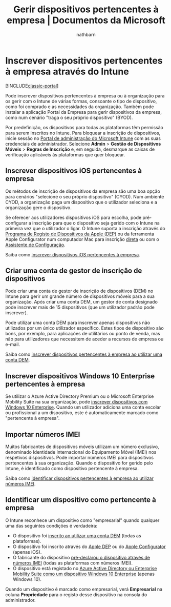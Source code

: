 ﻿---
title: "Gerir dispositivos pertencentes à empresa | Documentos da Microsoft"
description: "Inscreva dispositivos da empresa de várias formas com base no tipo de dispositivo, na forma como foi comprado e nas necessidades da organização."
keywords: 
author: nathbarn
ms.author: nathbarn
manager: angrobe
ms.date: 01/29/2017
ms.topic: article
ms.prod: 
ms.service: microsoft-intune
ms.technology: 
ms.assetid: 2b60bbff-25e6-489b-9621-c71b4275fa06
ms.reviewer: dagerrit
ms.suite: ems
ms.custom: intune-classic
translationtype: Human Translation
ms.sourcegitcommit: 521a37044d6721fe905db7740329688ba2c24b35
ms.openlocfilehash: ae077d80e05b33d625285d796917f4f6c153ca3f
ms.lasthandoff: 01/31/2017


---

# <a name="enroll-corporate-owned-devices-by-using-intune"></a>Inscrever dispositivos pertencentes à empresa através do Intune

[!INCLUDE[classic-portal](../includes/classic-portal.md)]

Pode inscrever dispositivos pertencentes à empresa ou à organização para os gerir com o Intune de várias formas, consoante o tipo de dispositivo, como foi comprado e as necessidades da organização. Também pode instalar a aplicação Portal da Empresa para gerir dispositivos da empresa, como num cenário "traga o seu próprio dispositivo" (BYOD).

Por predefinição, os dispositivos para todas as plataformas têm permissão para serem inscritos no Intune. Para bloquear a inscrição de dispositivos, inicie sessão no [Portal de administração do Microsoft Intune](http://manage.microsoft.com) com as suas credenciais de administrador. Selecione **Admin** > **Gestão de Dispositivos Móveis** > **Regras de Inscrição** e, em seguida, desmarque as caixas de verificação aplicáveis às plataformas que quer bloquear.

## <a name="enroll-corporate-owned-ios-devices"></a>Inscrever dispositivos iOS pertencentes à empresa

Os métodos de inscrição de dispositivos da empresa são uma boa opção para cenários "selecione o seu próprio dispositivo" (CYOD). Num ambiente CYOD, a organização paga um dispositivo que o utilizador seleciona e a organização gere o dispositivo.

Se oferecer aos utilizadores dispositivos iOS para escolha, pode pré-configurar a inscrição para que o dispositivo seja gerido com o Intune na primeira vez que o utilizador o ligar. O Intune suporta a inscrição através do [Programa de Registo de Dispositivos da Apple (DEP)](ios-device-enrollment-program-in-microsoft-intune.md) ou da ferramenta Apple Configurator num computador Mac para inscrição [direta](ios-direct-enrollment-in-microsoft-intune.md) ou com o [Assistente de Configuração](ios-setup-assistant-enrollment-in-microsoft-intune.md).

Saiba como [inscrever dispositivos iOS pertencentes à empresa](enroll-corporate-owned-ios-devices-in-microsoft-intune.md).

## <a name="create-a-device-enrollment-manager-account"></a>Criar uma conta de gestor de inscrição de dispositivos

Pode criar uma conta de gestor de inscrição de dispositivos (DEM) no Intune para gerir um grande número de dispositivos móveis para a sua organização. Após criar uma conta DEM, um gestor de conta designado pode inscrever mais de 15 dispositivos (que um utilizador padrão pode inscrever).

Pode utilizar uma conta DEM para inscrever apenas dispositivos não utilizados por um único utilizador específico. Estes tipos de dispositivo são bons, por exemplo, para aplicações de utilitários ou ponto de venda, mas não para utilizadores que necessitem de aceder a recursos de empresa ou e-mail.

Saiba como [inscrever dispositivos pertencentes à empresa ao utilizar uma conta DEM](enroll-corporate-owned-devices-with-the-device-enrollment-manager-in-microsoft-intune.md).

## <a name="enroll-corporate-owned-windows-10-enterprise-devices"></a>Inscrever dispositivos Windows 10 Enterprise pertencentes à empresa

Se utilizar o Azure Active Directory Premium ou o Microsoft Enterprise Mobility Suite na sua organização, pode [inscrever dispositivos com Windows 10 Enterprise](https://docs.microsoft.com/active-directory/active-directory-azureadjoin-windows10-devices-overview). Quando um utilizador adiciona uma conta escolar ou profissional a um dispositivo, este é automaticamente marcado como "pertencente à empresa".

## <a name="import-imei-numbers"></a>Importar números IMEI

Muitos fabricantes de dispositivos móveis utilizam um número exclusivo, denominado Identidade Internacional do Equipamento Móvel (IMEI) nos respetivos dispositivos. Pode importar números IMEI para dispositivos pertencentes à sua organização. Quando o dispositivo for gerido pelo Intune, é identificado como dispositivo pertencente à empresa.

Saiba como [identificar dispositivos pertencentes à empresa ao utilizar números IMEI](specify-corporate-owned-devices-with-international-mobile-equipment-identity-imei-numbers.md).

## <a name="identify-a-device-as-corporate-owned"></a>Identificar um dispositivo como pertencente à empresa

O Intune reconhece um dispositivo como "empresarial" quando qualquer uma das seguintes condições é verdadeira:

 - O dispositivo foi [inscrito ao utilizar uma conta DEM](enroll-corporate-owned-devices-with-the-device-enrollment-manager-in-microsoft-intune.md) (todas as plataformas).
 - O dispositivo foi inscrito através do [Apple DEP](ios-device-enrollment-program-in-microsoft-intune.md) ou do [Apple Configurator](ios-setup-assistant-enrollment-in-microsoft-intune.md) (apenas iOS).
 - O fabricante do dispositivo [pré-declarou o dispositivo através de números IMEI](specify-corporate-owned-devices-with-international-mobile-equipment-identity-imei-numbers.md) (todas as plataformas com números IMEI).
 - O dispositivo está registado no [Azure Active Directory ou Enterprise Mobility Suite como um dispositivo Windows 10 Enterprise](https://docs.microsoft.com/active-directory/active-directory-azureadjoin-windows10-devices-overview) (apenas Windows 10).

Quando um dispositivo é marcado como empresarial, verá **Empresarial** na coluna **Propriedade** para o registo desse dispositivo na consola do administrador. 

